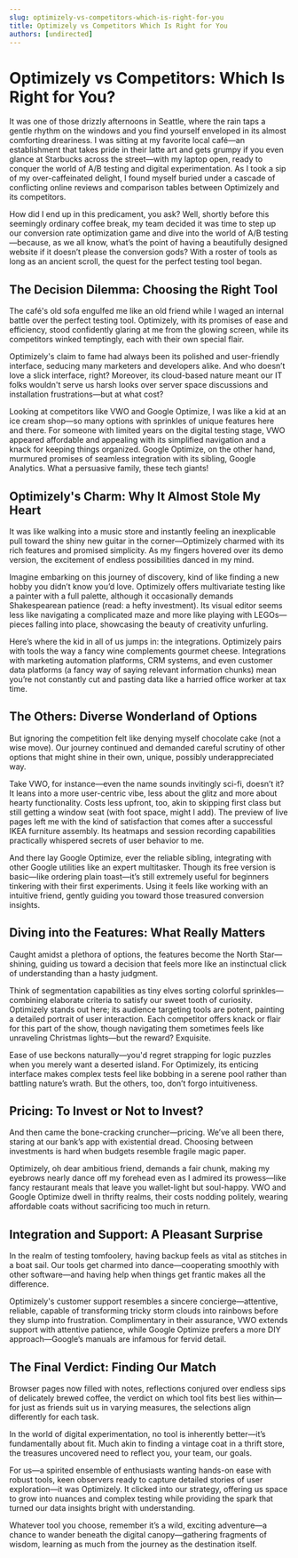 ```yaml
---
slug: optimizely-vs-competitors-which-is-right-for-you
title: Optimizely vs Competitors Which Is Right for You
authors: [undirected]
---
```



# Optimizely vs Competitors: Which Is Right for You?

It was one of those drizzly afternoons in Seattle, where the rain taps a gentle rhythm on the windows and you find yourself enveloped in its almost comforting dreariness. I was sitting at my favorite local café—an establishment that takes pride in their latte art and gets grumpy if you even glance at Starbucks across the street—with my laptop open, ready to conquer the world of A/B testing and digital experimentation. As I took a sip of my over-caffeinated delight, I found myself buried under a cascade of conflicting online reviews and comparison tables between Optimizely and its competitors. 

How did I end up in this predicament, you ask? Well, shortly before this seemingly ordinary coffee break, my team decided it was time to step up our conversion rate optimization game and dive into the world of A/B testing—because, as we all know, what’s the point of having a beautifully designed website if it doesn’t please the conversion gods? With a roster of tools as long as an ancient scroll, the quest for the perfect testing tool began. 

## The Decision Dilemma: Choosing the Right Tool

The café's old sofa engulfed me like an old friend while I waged an internal battle over the perfect testing tool. Optimizely, with its promises of ease and efficiency, stood confidently glaring at me from the glowing screen, while its competitors winked temptingly, each with their own special flair.

Optimizely's claim to fame had always been its polished and user-friendly interface, seducing many marketers and developers alike. And who doesn’t love a slick interface, right? Moreover, its cloud-based nature meant our IT folks wouldn't serve us harsh looks over server space discussions and installation frustrations—but at what cost?

Looking at competitors like VWO and Google Optimize, I was like a kid at an ice cream shop—so many options with sprinkles of unique features here and there. For someone with limited years on the digital testing stage, VWO appeared affordable and appealing with its simplified navigation and a knack for keeping things organized. Google Optimize, on the other hand, murmured promises of seamless integration with its sibling, Google Analytics. What a persuasive family, these tech giants!

## Optimizely's Charm: Why It Almost Stole My Heart

It was like walking into a music store and instantly feeling an inexplicable pull toward the shiny new guitar in the corner—Optimizely charmed with its rich features and promised simplicity. As my fingers hovered over its demo version, the excitement of endless possibilities danced in my mind.

Imagine embarking on this journey of discovery, kind of like finding a new hobby you didn’t know you’d love. Optimizely offers multivariate testing like a painter with a full palette, although it occasionally demands Shakespearean patience (read: a hefty investment). Its visual editor seems less like navigating a complicated maze and more like playing with LEGOs—pieces falling into place, showcasing the beauty of creativity unfurling.

Here’s where the kid in all of us jumps in: the integrations. Optimizely pairs with tools the way a fancy wine complements gourmet cheese. Integrations with marketing automation platforms, CRM systems, and even customer data platforms (a fancy way of saying relevant information chunks) mean you’re not constantly cut and pasting data like a harried office worker at tax time.

## The Others: Diverse Wonderland of Options 

But ignoring the competition felt like denying myself chocolate cake (not a wise move). Our journey continued and demanded careful scrutiny of other options that might shine in their own, unique, possibly underappreciated way.

Take VWO, for instance—even the name sounds invitingly sci-fi, doesn’t it? It leans into a more user-centric vibe, less about the glitz and more about hearty functionality. Costs less upfront, too, akin to skipping first class but still getting a window seat (with foot space, might I add). The preview of live pages left me with the kind of satisfaction that comes after a successful IKEA furniture assembly. Its heatmaps and session recording capabilities practically whispered secrets of user behavior to me.

And there lay Google Optimize, ever the reliable sibling, integrating with other Google utilities like an expert multitasker. Though its free version is basic—like ordering plain toast—it’s still extremely useful for beginners tinkering with their first experiments. Using it feels like working with an intuitive friend, gently guiding you toward those treasured conversion insights.

## Diving into the Features: What Really Matters

Caught amidst a plethora of options, the features become the North Star—shining, guiding us toward a decision that feels more like an instinctual click of understanding than a hasty judgment. 

Think of segmentation capabilities as tiny elves sorting colorful sprinkles—combining elaborate criteria to satisfy our sweet tooth of curiosity. Optimizely stands out here; its audience targeting tools are potent, painting a detailed portrait of user interaction. Each competitor offers knack or flair for this part of the show, though navigating them sometimes feels like unraveling Christmas lights—but the reward? Exquisite.

Ease of use beckons naturally—you'd regret strapping for logic puzzles when you merely want a deserted island. For Optimizely, its enticing interface makes complex tests feel like bobbing in a serene pool rather than battling nature’s wrath. But the others, too, don’t forgo intuitiveness.

## Pricing: To Invest or Not to Invest?

And then came the bone-cracking cruncher—pricing. We’ve all been there, staring at our bank’s app with existential dread. Choosing between investments is hard when budgets resemble fragile magic paper.

Optimizely, oh dear ambitious friend, demands a fair chunk, making my eyebrows nearly dance off my forehead even as I admired its prowess—like fancy restaurant meals that leave you wallet-light but soul-happy. VWO and Google Optimize dwell in thrifty realms, their costs nodding politely, wearing affordable coats without sacrificing too much in return. 

## Integration and Support: A Pleasant Surprise

In the realm of testing tomfoolery, having backup feels as vital as stitches in a boat sail. Our tools get charmed into dance—cooperating smoothly with other software—and having help when things get frantic makes all the difference.

Optimizely's customer support resembles a sincere concierge—attentive, reliable, capable of transforming tricky storm clouds into rainbows before they slump into frustration. Complimentary in their assurance, VWO extends support with attentive patience, while Google Optimize prefers a more DIY approach—Google’s manuals are infamous for fervid detail.

## The Final Verdict: Finding Our Match

Browser pages now filled with notes, reflections conjured over endless sips of delicately brewed coffee, the verdict on which tool fits best lies within—for just as friends suit us in varying measures, the selections align differently for each task.

In the world of digital experimentation, no tool is inherently better—it’s fundamentally about fit. Much akin to finding a vintage coat in a thrift store, the treasures uncovered need to reflect you, your team, our goals. 

For us—a spirited ensemble of enthusiasts wanting hands-on ease with robust tools, keen observers ready to capture detailed stories of user exploration—it was Optimizely. It clicked into our strategy, offering us space to grow into nuances and complex testing while providing the spark that turned our data insights bright with understanding.

Whatever tool you choose, remember it’s a wild, exciting adventure—a chance to wander beneath the digital canopy—gathering fragments of wisdom, learning as much from the journey as the destination itself.